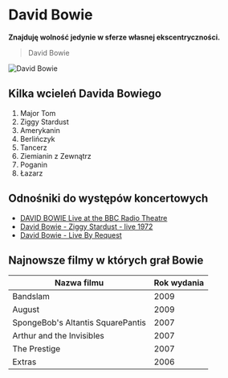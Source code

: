 # David Bowie

**Znajduję wolność jedynie w sferze własnej ekscentryczności.**
>David Bowie

![David Bowie](https://s-media-cache-ak0.pinimg.com/736x/1a/97/a0/1a97a03261d43bde728398f8a1389cf8.jpg)

## Kilka wcieleń Davida Bowiego
1. Major Tom
1. Ziggy Stardust
1. Amerykanin
1. Berlińczyk
1. Tancerz
1. Ziemianin z Zewnątrz
1. Poganin
1. Łazarz

## Odnośniki do występów koncertowych
* [DAVID BOWIE Live at the BBC Radio Theatre](https://www.youtube.com/watch?v=TacjMOv6Xwo)
* [David Bowie - Ziggy Stardust - live 1972](https://www.youtube.com/watch?v=3qrOvBuWJ-c)
* [David Bowie - Live By Request](https://www.youtube.com/watch?v=eQq4FH81jd0)

## Najnowsze filmy w których grał Bowie
Nazwa filmu|Rok wydania
-----------|-----------
Bandslam|2009
August|2009
SpongeBob's Altantis SquarePantis|2007
Arthur and the Invisibles|2007
The Prestige|2007
Extras|2006

